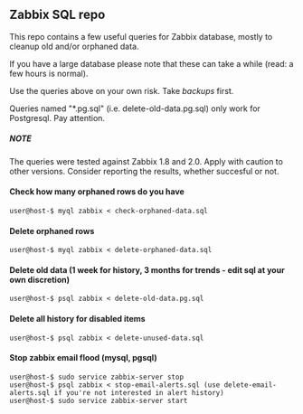 ## Zabbix SQL repo

This repo contains a few useful queries for Zabbix database, mostly to cleanup old and/or orphaned data.

If you have a large database please note that these can take a while (read: a few hours is normal).

Use the queries above on your own risk. Take *backups* first.

Queries named "*.pg.sql" (i.e. delete-old-data.pg.sql) only work for Postgresql. Pay attention.

##### NOTE
The queries were tested against Zabbix 1.8 and 2.0. Apply with caution to other versions. Consider reporting the results, whether succesful or not.


#### Check how many orphaned rows do you have

    user@host-$ myql zabbix < check-orphaned-data.sql

#### Delete orphaned rows

    user@host-$ myql zabbix < delete-orphaned-data.sql

#### Delete old data (1 week for history, 3 months for trends - edit sql at your own discretion)

    user@host-$ psql zabbix < delete-old-data.pg.sql

#### Delete all history for disabled items

    user@host-$ psql zabbix < delete-unused-data.sql

#### Stop zabbix email flood (mysql, pgsql)

    user@host-$ sudo service zabbix-server stop
    user@host-$ psql zabbix < stop-email-alerts.sql (use delete-email-alerts.sql if you're not interested in alert history)
    user@host-$ sudo service zabbix-server start
